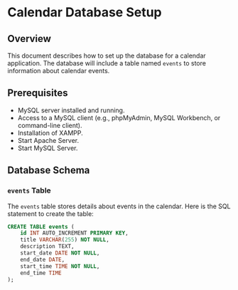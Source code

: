 # Calendar Database Setup

## Overview

This document describes how to set up the database for a calendar application. The database will include a table named `events` to store information about calendar events.

## Prerequisites

- MySQL server installed and running.
- Access to a MySQL client (e.g., phpMyAdmin, MySQL Workbench, or command-line client).
- Installation of XAMPP.
- Start Apache Server.
- Start MySQL Server.

## Database Schema

### `events` Table

The `events` table stores details about events in the calendar. Here is the SQL statement to create the table:

```sql
CREATE TABLE events (
    id INT AUTO_INCREMENT PRIMARY KEY,
    title VARCHAR(255) NOT NULL,
    description TEXT,
    start_date DATE NOT NULL,
    end_date DATE,
    start_time TIME NOT NULL,
    end_time TIME
);
